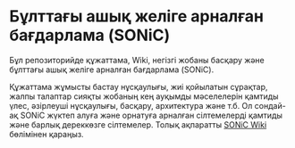# Бұлттағы ашық желіге арналған бағдарлама (SONiC)

Бұл репозиторийде құжаттама, Wiki, негізгі жобаны басқару және бұлттағы ашық желіге арналған бағдарлама (SONiC).

Құжаттама жұмысты бастау нұсқаулығы, жиі қойылатын сұрақтар, жалпы талаптар сияқты жобаның кең ауқымды мәселелерін қамтиды
үлес, әзірлеуші нұсқаулығы, басқару, архитектура және т.б. Ол сондай-ақ SONiC жүктеп алуға және орнатуға арналған сілтемелерді қамтиды
және барлық дереккөзге сілтемелер. Толық ақпаратты [SONiC Wiki](https://github.com/azure/sonic/wiki) бөлімінен қараңыз.
